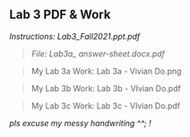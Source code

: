 ## Lab 3 PDF & Work

*Instructions: Lab3_Fall2021.ppt.pdf*

>*File: Lab3a_ answer-sheet.docx.pdf*

>My Lab 3a Work: Lab 3a - Vivian Do.png

>My Lab 3b Work: Lab 3b - VIvian Do.pdf

>My Lab 3c Work: Lab 3c - VIvian Do.pdf


*pls excuse my messy handwriting ^^; !*
